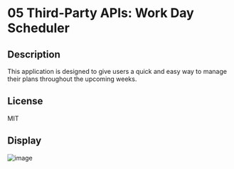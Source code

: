 # 05 Third-Party APIs: Work Day Scheduler

## Description 
This application is designed to give users a quick and easy way to manage their plans throughout the upcoming weeks.

## License 
MIT

## Display 
![image](https://user-images.githubusercontent.com/119629083/228999700-c4025e6b-0e0c-413d-94fd-6b28ade69387.png)
